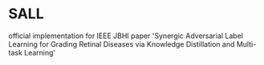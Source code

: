 # SALL
official implementation for IEEE JBHI paper 'Synergic Adversarial Label Learning for Grading Retinal Diseases via Knowledge Distillation and Multi-task Learning'
